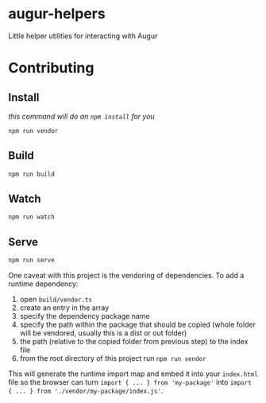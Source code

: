 # augur-helpers
Little helper utilities for interacting with Augur

# Contributing

## Install
_this command will do an `npm install` for you_
```bash
npm run vendor
```

## Build
```bash
npm run build
```

## Watch
```bash
npm run watch
```

## Serve
```bash
npm run serve
```

One caveat with this project is the vendoring of dependencies.  To add a runtime dependency:
1. open `build/vendor.ts`
1. create an entry in the array
1. specify the dependency package name
1. specify the path within the package that should be copied (whole folder will be vendored, usually this is a dist or out folder)
1. the path (relative to the copied folder from previous step) to the index file
1. from the root directory of this project run `npm run vendor`

This will generate the runtime import map and embed it into your `index.html` file so the browser can turn `import { ... } from 'my-package'` into `import { ... } from './vendor/my-package/index.js'`.
